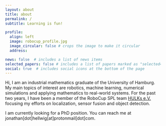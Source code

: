 ```yaml
---
layout: about
title: about
permalink: /
subtitle: Learning is fun!

profile:
  align: left
  image: robocup_profile.jpg
  image_circular: false # crops the image to make it circular
  address: 

news: false  # includes a list of news items
selected_papers: false # includes a list of papers marked as "selected={true}"
social: true  # includes social icons at the bottom of the page
---
```


<!-- Write your biography here. Tell the world about yourself. Link to your favorite [subreddit](http://reddit.com). You can put a picture in, too. The code is already in, just name your picture `prof_pic.jpg` and put it in the `img/` folder.

Put your address / P.O. box / other info right below your picture. You can also disable any these elements by editing `profile` property of the YAML header of your `_pages/about.md`. Edit `_bibliography/papers.bib` and Jekyll will render your [publications page](/al-folio/publications/) automatically.

Link to your social media connections, too. This theme is set up to use [Font Awesome icons](http://fortawesome.github.io/Font-Awesome/) and [Academicons](https://jpswalsh.github.io/academicons/), like the ones below. Add your Facebook, Twitter, LinkedIn, Google Scholar, or just disable all of them. -->
Hi, I am an industrial mathematics graduate of the University of Hamburg. My main topics of interest are robotics, machine learning, numerical simulations and applying mathematics to real-world systems. For the past two years, I have been a member of the RoboCup SPL team [HULKs e.V.](https://hulks.de/) focusing my efforts on localization, sensor fusion and object detection.

I am currently looking for a PhD position. You can reach me at jonathan[dot]hellwig[at]protonmail[dot]com.
